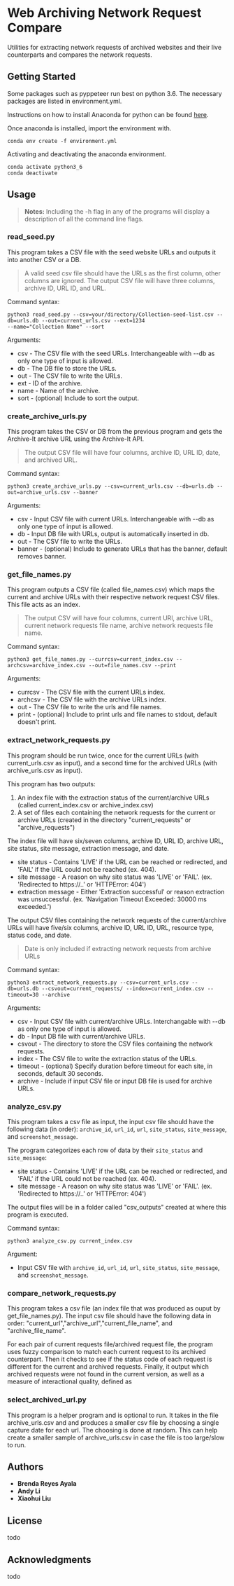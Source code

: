 # Web Archiving Network Request Compare
Utilities for extracting network requests of archived websites and their live counterparts and compares the network requests.

## Getting Started
Some packages such as pyppeteer run best on python 3.6. The necessary packages are listed in environment.yml.

Instructions on how to install Anaconda for python can be found [here](https://docs.anaconda.com/anaconda/install/linux/).

Once anaconda is installed, import the environment with.
```
conda env create -f environment.yml
```
Activating and deactivating the anaconda environment.
```
conda activate python3_6
conda deactivate
```

## Usage
> **Notes:** Including the -h flag in any of the programs will display a description of all the command line flags.

### read_seed.py
This program takes a CSV file with the seed website URLs and outputs it into another CSV or a DB.
> A valid seed csv file should have the URLs as the first column, other columns are ignored.
> The output CSV file will have three columns, archive ID, URL ID, and URL.

Command syntax: 
```
python3 read_seed.py --csv=your/directory/Collection-seed-list.csv --db=urls.db --out=current_urls.csv --ext=1234
--name="Collection Name" --sort
```
Arguments:
* csv - The CSV file with the seed URLs. Interchangeable with --db as only one type of input is allowed.
* db - The DB file to store the URLs.
* out - The CSV file to write the URLs.
* ext - ID of the archive.
* name - Name of the archive.
* sort - (optional) Include to sort the output.

### create_archive_urls.py
This program takes the CSV or DB from the previous program and gets the Archive-It archive URL using the Archive-It API.  
> The output CSV file will have four columns, archive ID, URL ID, date, and archived URL.

Command syntax: 
```
python3 create_archive_urls.py --csv=current_urls.csv --db=urls.db --out=archive_urls.csv --banner
```
Arguments:
* csv - Input CSV file with current URLs. Interchangeable with --db as only one type of input is allowed.
* db - Input DB file with URLs, output is automatically inserted in db.
* out - The CSV file to write the URLs.
* banner - (optional) Include to generate URLs that has the banner, default removes banner.


### get_file_names.py
This program outputs a CSV file (called file_names.csv) which maps the current and archive URLs with their respective network request CSV files. This file acts as an index. 
> The output CSV will have four columns, current URl, archive URL, current network requests file name, archive network requests file name.

Command syntax:
```
python3 get_file_names.py --currcsv=current_index.csv --archcsv=archive_index.csv --out=file_names.csv --print
```
Arguments:
* currcsv - The CSV file with the current URLs index.
* archcsv - The CSV file with the archive URLs index.
* out - The CSV file to write the urls and file names. 
* print - (optional) Include to print urls and file names to stdout, default doesn't print.


### extract_network_requests.py

This program should be run twice, once for the current URLs (with current_urls.csv as input), and a second time for the archived URLs (with archive_urls.csv as input). 

This program has two outputs: 

<ol>
  <li>An index file with the extraction status of the current/archive URLs (called current_index.csv or archive_index.csv)</li>
  <li>A set of files each containing the network requests for the current or archive URLs (created in the directory "current_requests" or "archive_requests")</li>
</ol>



The index file will have six/seven columns, archive ID, URL ID, archive URL, site status, site message, extraction message, and date.

* site status - Contains 'LIVE' if the URL can be reached or redirected, and 'FAIL' if the URL could not be reached (ex. 404).
* site message - A reason on why site status was 'LIVE' or 'FAIL'. (ex. 'Redirected to https://..' or 'HTTPError: 404')
* extraction message - Either 'Extraction successful' or reason extraction was unsuccessful. (ex. 'Navigation Timeout Exceeded: 30000 ms exceeded.')

The output CSV files containing the network requests of the current/archive URLs will have five/six columns, archive ID, URL ID, URL, resource type, status code, and date.

> Date is only included if extracting network requests from archive URLs

Command syntax:
```
python3 extract_network_requests.py --csv=current_urls.csv --db=urls.db --csvout=current_requests/ --index=current_index.csv --timeout=30 --archive
```
Arguments:
* csv - Input CSV file with current/archive URLs. Interchangable with --db as only one type of input is allowed.
* db - Input DB file with current/archive URLs.
* csvout - The directory to store the CSV files containing the network requests.
* index - The CSV file to write the extraction status of the URLs.
* timeout - (optional) Specify duration before timeout for each site, in seconds, default 30 seconds.
* archive - Include if input CSV file or input DB file is used for archive URLs.

### analyze_csv.py

This program takes a csv file as input, the input csv file should have the following data (in order): `archive_id`, `url_id`, `url`, `site_status`, `site_message`, and `screenshot_message`.

The program categorizes each row of data by their `site_status` and `site_message`:
* site status - Contains 'LIVE' if the URL can be reached or redirected, and 'FAIL' if the URL could not be reached (ex. 404).
* site message - A reason on why site status was 'LIVE' or 'FAIL'. (ex. 'Redirected to https://..' or 'HTTPError: 404')

The output files will be in a folder called "csv_outputs" created at where this program is executed. 

Command syntax:
```
python3 analyze_csv.py current_index.csv
```

Argument:

* Input CSV file with `archive_id`, `url_id`, `url`, `site_status`, `site_message`, and `screenshot_message`.

### compare_network_requests.py

This program takes a csv file (an index file that was produced as ouput by get_file_names.py). The input csv file should have the following data in order: "current_url","archive_url","current_file_name", and "archive_file_name". 

For each pair of current requests file/archived request file, the program uses fuzzy comparison to match each current request to its archived counterpart. Then it checks to see if the status code of each request is different for the current and archived requests. Finally, it output which archived requests were not found in the current version, as well as a measure of interactional quality, defined as 

### select_archived_url.py

This program is a helper program and is optional to run. It takes in the file archive_urls.csv and and produces a smaller csv file by choosing a single capture date for each url. The choosing is done at random. This can help create a smaller sample of archive_urls.csv in case the file is too large/slow to run. 

## Authors
* **Brenda Reyes Ayala** 
* **Andy Li**
* **Xiaohui Liu**
## License
todo

## Acknowledgments 
todo
